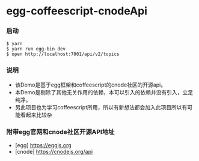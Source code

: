 # egg-coffeescript-cnodeApi

### 启动
```shell
$ yarn
$ yarn run egg-bin dev
$ open http://localhost:7001/api/v2/topics
```
### 说明
* 该Demo是基于egg框架和coffeescript的cnode社区的开源api。
* 本Demo是剔除了其他无关作用的依赖，本可以引入的依赖并没有引入，立足纯净。
* 另此项目也为学习coffeescript所用，所以有新想法都会加入此项目所以有可能看起来比较杂

### 附带egg官网和cnode社区开源API地址

* [egg]   https://eggjs.org
* [cnode] https://cnodejs.org/api
